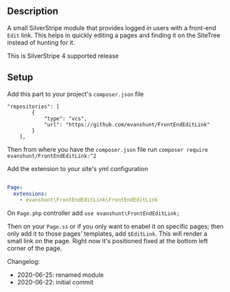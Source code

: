 ## Description

A small SilverStripe module that provides logged in users with a front-end `Edit` link. This helps in quickly editing a pages and finding it on the SiteTree instead of hunting for it.

This is SilverStripe 4 supported release


## Setup

Add this part to your project's `composer.json` file

```composer
"repositories": [
        {
            "type": "vcs",
            "url": "https://github.com/evanshunt/FrontEndEditLink"
        }
    ],
```

Then from where you have the `composer.json` file run `composer require evanshunt/FrontEndEditLink:^2`

Add the extension to your site's yml configuration

```yaml

Page:
  extensions:
    - evanshunt\FrontEndEditLink\FrontEndEditLink

```

On `Page.php` controller add `use evanshunt\FrontEndEditLink;`

Then on your `Page.ss` or if you only want to enabel it on specific pages; then only add it to those pages' templates, add `$EditLink`. This will render a small link on the page. Right now it's positioned fixed at the bottom left corner of the page.

Changelog:

- 2020-06-25: renamed module
- 2020-06-22: initial commit
